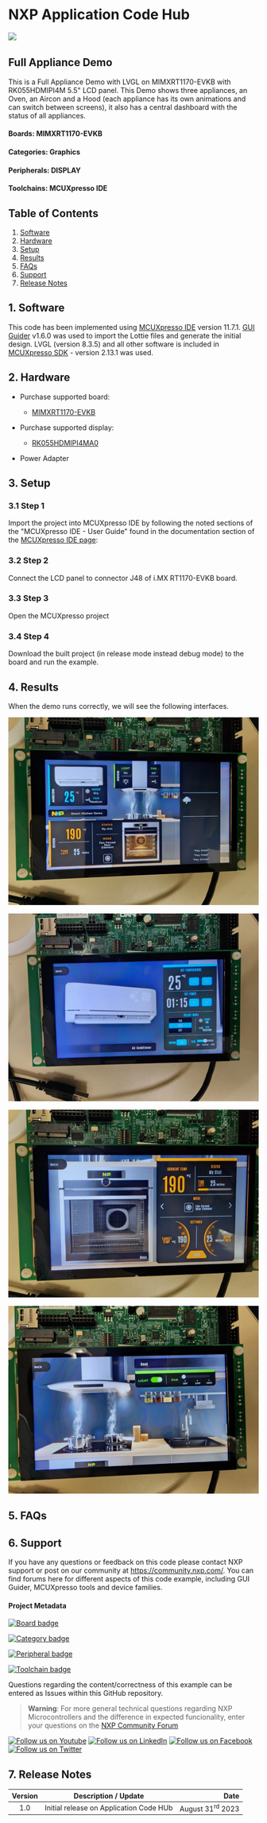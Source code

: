# NXP Application Code Hub
[<img src="https://mcuxpresso.nxp.com/static/icon/nxp-logo-color.svg" width="100"/>](https://www.nxp.com)

## Full Appliance Demo
This is a Full Appliance Demo with LVGL on MIMXRT1170-EVKB with RK055HDMIPI4M 5.5" LCD panel. This Demo shows three appliances, an Oven, an Aircon and a Hood (each appliance has its own animations and can switch between screens), it also has a central dashboard with the status of all appliances.

#### Boards: MIMXRT1170-EVKB
#### Categories: Graphics
#### Peripherals: DISPLAY
#### Toolchains: MCUXpresso IDE

## Table of Contents
1. [Software](#step1)
2. [Hardware](#step2)
3. [Setup](#step3)
4. [Results](#step4)
5. [FAQs](#step5) 
6. [Support](#step6)
7. [Release Notes](#step7)

## 1. Software<a name="step1"></a>
This code has been implemented using [MCUXpresso IDE](https://nxp.com/mcuxpresso) version 11.7.1. [GUI Guider](https://nxp.com/gui-guider) v1.6.0 was used to import the Lottie files and generate the initial design. LVGL (version 8.3.5) and all other software is included in [MCUXpresso SDK](https://mcuxpresso.nxp.com) - version 2.13.1 was used.


## 2. Hardware<a name="step2"></a>
- Purchase supported board:
    - [MIMXRT1170-EVKB](https://www.nxp.com/part/MIMXRT1170-EVKB#/)
    
- Purchase supported display: 
    - [RK055HDMIPI4MA0](https://www.nxp.com/part/RK055HDMIPI4MA0#/)

- Power Adapter

## 3. Setup<a name="step3"></a>

### 3.1 Step 1
Import the project into MCUXpresso IDE by following the noted sections of the "MCUXpresso IDE - User Guide" found in the documentation section of the [MCUXpresso IDE page](https://www.nxp.com/design/software/development-software/mcuxpresso-software-and-tools-/mcuxpresso-integrated-development-environment-ide:MCUXpresso-IDE):
### 3.2 Step 2
Connect the LCD panel to connector J48 of i.MX RT1170-EVKB board.
### 3.3 Step 3
Open the MCUXpresso project
### 3.4 Step 4
Download the built project (in release mode instead debug mode) to the board and run the example.

## 4. Results<a name="step4"></a>

When the demo runs correctly, we will see the following interfaces.

![central_dasboard](doc/images/central_dashboard.jpeg)

![aircon](doc/images/aircon.jpeg)

![oven](doc/images/oven.jpeg)

![rangehood](doc/images/rangehood.jpeg)

## 5. FAQs<a name="step5"></a>

## 6. Support<a name="step6"></a>
If you have any questions or feedback on this code please contact NXP support or post on our community at https://community.nxp.com/. You can find forums here for different aspects of this code example, including GUI Guider, MCUXpresso tools and device families.



#### Project Metadata
<!----- Boards ----->
[![Board badge](https://img.shields.io/badge/Board-MIMXRT1170&ndash;EVK-blue)](https://github.com/search?q=org%3Anxp-appcodehub+MIMXRT1170-EVK+in%3Areadme&type=Repositories)

<!----- Categories ----->
[![Category badge](https://img.shields.io/badge/Category-GRAPHICS-yellowgreen)](https://github.com/search?q=org%3Anxp-appcodehub+graphics+in%3Areadme&type=Repositories)

<!----- Peripherals ----->
[![Peripheral badge](https://img.shields.io/badge/Peripheral-DISPLAY-yellow)](https://github.com/search?q=org%3Anxp-appcodehub+display+in%3Areadme&type=Repositories)

<!----- Toolchains ----->
[![Toolchain badge](https://img.shields.io/badge/Toolchain-MCUXPRESSO%20IDE-orange)](https://github.com/search?q=org%3Anxp-appcodehub+mcux+in%3Areadme&type=Repositories)

Questions regarding the content/correctness of this example can be entered as Issues within this GitHub repository.

>**Warning**: For more general technical questions regarding NXP Microcontrollers and the difference in expected funcionality, enter your questions on the [NXP Community Forum](https://community.nxp.com/)

[![Follow us on Youtube](https://img.shields.io/badge/Youtube-Follow%20us%20on%20Youtube-red.svg)](https://www.youtube.com/@NXP_Semiconductors)
[![Follow us on LinkedIn](https://img.shields.io/badge/LinkedIn-Follow%20us%20on%20LinkedIn-blue.svg)](https://www.linkedin.com/company/nxp-semiconductors)
[![Follow us on Facebook](https://img.shields.io/badge/Facebook-Follow%20us%20on%20Facebook-blue.svg)](https://www.facebook.com/nxpsemi/)
[![Follow us on Twitter](https://img.shields.io/badge/Twitter-Follow%20us%20on%20Twitter-white.svg)](https://twitter.com/NXP)

## 7. Release Notes<a name="step7"></a>
| Version | Description / Update                           | Date                        |
|:-------:|------------------------------------------------|----------------------------:|
| 1.0     | Initial release on Application Code HUb        |  August 31<sup>rd</sup> 2023 |

